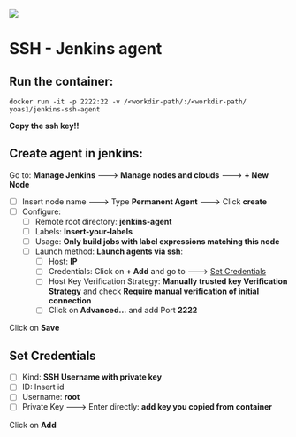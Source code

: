![](https://visitor-badge.glitch.me/badge?page_id=Yoas1.jenkins-ssh-agent)</br>
# SSH - Jenkins agent

## Run the container:
```
docker run -it -p 2222:22 -v /<workdir-path/:/<workdir-path/ yoas1/jenkins-ssh-agent
```
**Copy the ssh key!!**

## Create agent in jenkins:

Go to: **Manage Jenkins** ---> **Manage nodes and clouds** ---> **+ New Node**
- [ ] Insert node name ---> Type **Permanent Agent** ---> Click **create**
- [ ] Configure:
   - [ ] Remote root directory: **jenkins-agent**
   - [ ] Labels: **Insert-your-labels**
   - [ ] Usage: **Only build jobs with label expressions matching this node**
   - [ ]  Launch method: **Launch agents via ssh**:
      - [ ] Host: **IP**
      - [ ] Credentials: Click on **+ Add** and go to ---> [Set Credentials](#set-credentials)
      - [ ] Host Key Verification Strategy: **Manually trusted key Verification Strategy** and check **Require manual verification of initial connection**
      - [ ] Click on **Advanced...** and add Port **2222**

Click on **Save**


## Set Credentials
- [ ] Kind: **SSH Username with private key**
- [ ]  ID: Insert id
- [ ] Username: **root**
- [ ] Private Key ---> Enter directly: **add key you copied from container**

Click on **Add**